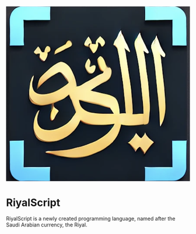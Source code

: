 ![RiyalScript Logo](docs/RiyalScript_Logo.png)

# RiyalScript
RiyalScript is a newly created programming language, named after the Saudi Arabian currency, the Riyal.
